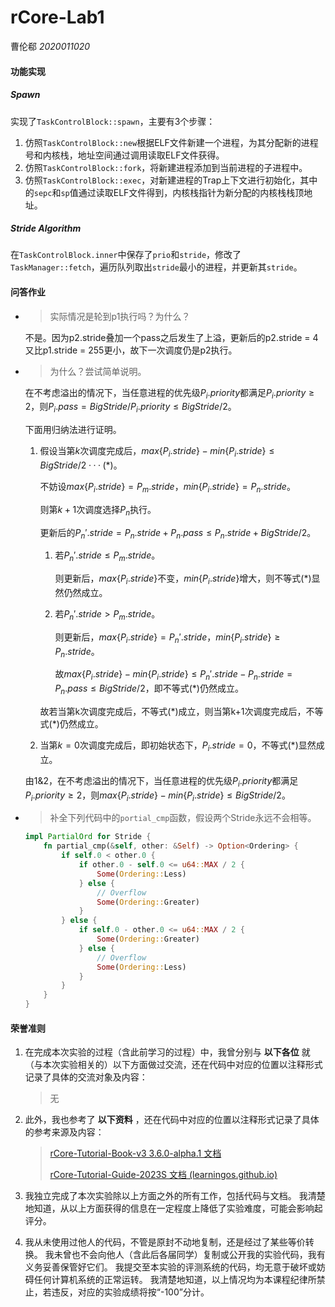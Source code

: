 # rCore-Lab1

曹伦郗 *2020011020*

#### 功能实现

##### Spawn

实现了`TaskControlBlock::spawn`，主要有3个步骤：

1. 仿照`TaskControlBlock::new`根据ELF文件新建一个进程，为其分配新的进程号和内核栈，地址空间通过调用读取ELF文件获得。
2. 仿照`TaskControlBlock::fork`，将新建进程添加到当前进程的子进程中。
3. 仿照`TaskControlBlock::exec`，对新建进程的Trap上下文进行初始化，其中的`sepc`和`sp`值通过读取ELF文件得到，内核栈指针为新分配的内核栈栈顶地址。

##### Stride Algorithm

在`TaskControlBlock.inner`中保存了`prio`和`stride`，修改了`TaskManager::fetch`，遍历队列取出`stride`最小的进程，并更新其`stride`。

#### 问答作业

- > 实际情况是轮到p1执行吗？为什么？

  不是。因为p2.stride叠加一个pass之后发生了上溢，更新后的p2.stride = 4又比p1.stride = 255更小，故下一次调度仍是p2执行。

- > 为什么？尝试简单说明。

  在不考虑溢出的情况下，当任意进程的优先级$P_i.priority$都满足$P_i.priority≥2$，则$P_i.pass=BigStride/P_i.priority≤BigStride/2$。

  下面用归纳法进行证明。

  1. 假设当第$k$次调度完成后，$max\{P_i.stride\}-min\{P_i.stride\}≤BigStride/2···(*)$。

     不妨设$max\{P_i.stride\}=P_m.stride$，$min\{P_i.stride\}=P_n.stride$。

     则第$k+1$次调度选择$P_n$执行。

     更新后的$P_n'.stride=P_n.stride+P_n.pass≤P_n.stride+BigStride/2$。

     1. 若$P_n'.stride≤P_m.stride$。

        则更新后，$max\{P_i.stride\}$不变，$min\{P_i.stride\}$增大，则不等式(\*)显然仍然成立。

     2. 若$P_n'.stride>P_m.stride$。

        则更新后，$max\{P_i.stride\}=P_n'.stride$，$min\{P_i.stride\}≥P_n.stride$。

        故$max\{P_i.stride\}-min\{P_i.stride\}≤P_n'.stride-P_n.stride=P_n.pass≤BigStride/2$，即不等式(\*)仍然成立。

     故若当第k次调度完成后，不等式(\*)成立，则当第k+1次调度完成后，不等式(\*)仍然成立。
  
  2. 当第$k=0$次调度完成后，即初始状态下，$P_i.stride=0$，不等式(*)显然成立。
  
  由1&2，在不考虑溢出的情况下，当任意进程的优先级$P_i.priority$都满足$P_i.priority≥2$，则$max\{P_i.stride\}-min\{P_i.stride\}≤BigStride/2$。
  
- > 补全下列代码中的`portial_cmp`函数，假设两个Stride永远不会相等。

  ```rust
  impl PartialOrd for Stride {
      fn partial_cmp(&self, other: &Self) -> Option<Ordering> {
          if self.0 < other.0 {
              if other.0 - self.0 <= u64::MAX / 2 {
                  Some(Ordering::Less)
              } else {
                  // Overflow
                  Some(Ordering::Greater)
              }
          } else {
              if self.0 - other.0 <= u64::MAX / 2 {
                  Some(Ordering::Greater)
              } else {
                  // Overflow
                  Some(Ordering::Less)
              }
          }
      }
  }
  ```

#### 荣誉准则

1. 在完成本次实验的过程（含此前学习的过程）中，我曾分别与 **以下各位** 就（与本次实验相关的）以下方面做过交流，还在代码中对应的位置以注释形式记录了具体的交流对象及内容：

   > 无

2. 此外，我也参考了 **以下资料** ，还在代码中对应的位置以注释形式记录了具体的参考来源及内容：

   > [rCore-Tutorial-Book-v3 3.6.0-alpha.1 文档](https://learningos.github.io/rCore-Tutorial-Book-v3/index.html#)
   >
   > [rCore-Tutorial-Guide-2023S 文档 (learningos.github.io)](https://learningos.github.io/rCore-Tutorial-Guide-2023S/index.html)

3. 我独立完成了本次实验除以上方面之外的所有工作，包括代码与文档。 我清楚地知道，从以上方面获得的信息在一定程度上降低了实验难度，可能会影响起评分。

4. 我从未使用过他人的代码，不管是原封不动地复制，还是经过了某些等价转换。 我未曾也不会向他人（含此后各届同学）复制或公开我的实验代码，我有义务妥善保管好它们。 我提交至本实验的评测系统的代码，均无意于破坏或妨碍任何计算机系统的正常运转。 我清楚地知道，以上情况均为本课程纪律所禁止，若违反，对应的实验成绩将按“-100”分计。
